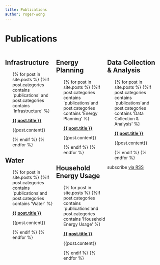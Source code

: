 ```yaml
---
title: Publications
author: roger-wong
---
```

<div>
<h1 class="page-heading">Publications</h1>

<div class="col-md-4" style="float:left; margin:0; width:33%;">
  <h2> Infrastructure</h2>
  <ul class="post-list" style="list-style-type:none">
    {% for post in site.posts %}
      {%if post.categories contains 'publications' and post.categories contains 'Infrastructure' %}
          <li>
            <p><strong>
              <a class="post-link" href="{{ post.link }}" target="\_blank">{{ post.title }}</a>
            </strong></p>
            <p>{{post.content}}</p>
          </li>
      {% endif %}
    {% endfor %}
  </ul>
  <h2> Water</h2>
  <ul class="post-list" style="list-style-type:none">
    {% for post in site.posts %}
      {%if post.categories contains 'publications'and post.categories contains 'Water' %}
          <li>
            <p><strong>
              <a class="post-link" href="{{ post.link }}" target="\_blank">{{ post.title }}</a>
            </strong></p>
            <p>{{post.content}}</p>
          </li>
      {% endif %}
    {% endfor %}
  </ul>
</div>
<div class="col-md-4"  style="float:left; margin:0; width:33%;">
  <h2>Energy Planning</h2>
  <ul class="post-list" style="list-style-type:none">
    {% for post in site.posts %}
      {%if post.categories contains 'publications'and post.categories contains 'Energy Planning' %}
          <li>
            <p><strong>
              <a class="post-link" href="{{ post.link }}" target="\_blank">{{ post.title }}</a>
            </strong></p>
            <p>{{post.content}}</p>
          </li>
      {% endif %}
    {% endfor %}
  </ul>

  <h2>Household Energy Usage</h2>
  <ul class="post-list" style="list-style-type:none">
    {% for post in site.posts %}
      {%if post.categories contains 'publications'and post.categories contains 'Household Energy Usage' %}
          <li>
            <p><strong>
              <a class="post-link" href="{{ post.link }}" target="\_blank">{{ post.title }}</a>
            </strong></p>
            <p>{{post.content}}</p>
          </li>
      {% endif %}
    {% endfor %}
  </ul>
</div>

<div class="col-md-4"  style="float:left; margin:0; width:33%;">
  <h2>Data Collection & Analysis</h2>
  <ul class="post-list" style="list-style-type:none">
    {% for post in site.posts %}
      {%if post.categories contains 'publications'and post.categories contains 'Data Collection & Analysis' %}
          <li>
            <p><strong>
              <a class="post-link" href="{{ post.link }}" target="\_blank">{{ post.title }}</a>
            </strong>
            </p>
            <p>{{post.content}}</p>
          </li>
      {% endif %}
    {% endfor %}
  </ul>
</div>

<p class="rss-subscribe">subscribe <a href="{{ "/feed.xml" | prepend: site.baseurl }}">via RSS</a></p>


</div>
